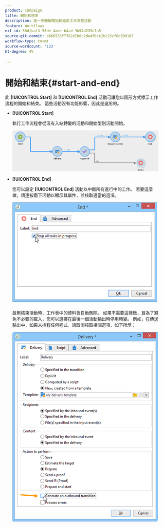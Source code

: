 ```yaml
---
product: campaign
title: 開始和結束
description: 進一步瞭解開始和結束工作流程活動
feature: Workflows
exl-id: 56dfbaf3-93de-4ade-b4ad-9b54d239c7a5
source-git-commit: b666535f7f82d1b8c2da4fbce1bc25cf8d39d187
workflow-type: tm+mt
source-wordcount: '133'
ht-degree: 4%

---
```


# 開始和結束{#start-and-end}



此 **[!UICONTROL Start]** 和 **[!UICONTROL End]** 活動可讓您以圖形方式標示工作流程的開始和結束。 這些活動沒有功能影響，因此是選用的。

* **[!UICONTROL Start]**

  執行工作流程會從沒有入站轉變的活動和開始型別活動開始。

  ![](assets/s_user_segmentation_start_stop.png)

* **[!UICONTROL End]**

  您可以設定 **[!UICONTROL End]** 活動以中斷所有進行中的工作。 若要這麼做，請連按兩下活動以顯示其屬性，並核取適當的選項。

  ![](assets/s_user_segmentation_end.png)

  啟用結束活動時，工作表中的資料會自動刪除。 如果不需要這樣做，且為了避免不必要的載入，您可以選擇在最後一個活動輸出時停用轉變。 例如，在傳送輸出中，如果未排程任何程式，請取消核取相關選項，如下所示：

  ![](assets/s_advuser_delivery_option_no_output.png)
